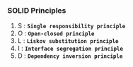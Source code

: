 ### SOLID Principles

1. S : **`Single responsibility principle`**
2. O : **`Open-closed principle`**
3. L : **`Liskov substitution principle`**
4. I : **`Interface segregation principle`**
5. D : **`Dependency inversion principle`**
